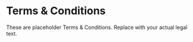 # Terms & Conditions
 
These are placeholder Terms & Conditions. Replace with your actual legal text. 